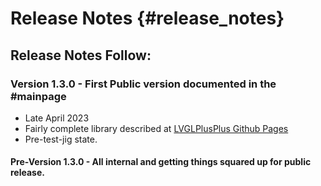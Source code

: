 Release Notes  {#release_notes}
=============

## Release Notes Follow:

### Version 1.3.0 - First Public version documented in the #mainpage
- Late April 2023
- Fairly complete library described at [LVGLPlusPlus Github Pages](https://bobwolff68.github.io/LVGLPlusPlus)
- Pre-test-jig state.

#### Pre-Version 1.3.0 - All internal and getting things squared up for public release.
